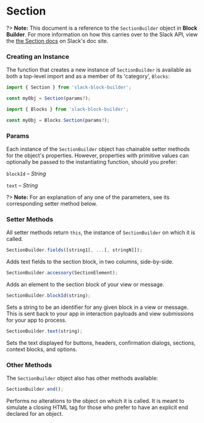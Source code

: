 # Section

?> **Note:** This document is a reference to the `SectionBuilder` object in **Block Builder**. For more information on how this carries over to the Slack API, view the [the Section docs](https:&#x2F;&#x2F;api.slack.com&#x2F;reference&#x2F;block-kit&#x2F;blocks#section) on Slack's doc site.

### Creating an Instance 

The function that creates a new instance of `SectionBuilder` is available as both a top-level import and as a member of its 'category', `Blocks`:

```javascript
import { Section } from 'slack-block-builder';

const myObj = Section(params?);

```

```javascript
import { Blocks } from 'slack-block-builder';

const myObj = Blocks.Section(params?);
```

### Params

Each instance of the `SectionBuilder` object has chainable setter methods for the object's properties. However, properties with primitive values can optionally be passed to the instantiating function, should you prefer:

`blockId` – *String*

`text` – *String*


?> **Note:** For an explanation of any one of the parameters, see its corresponding setter method below.

### Setter Methods

All setter methods return `this`, the instance of `SectionBuilder` on which it is called.

```javascript
SectionBuilder.fields([string1[, ...[, stringN]]);
```

Adds text fields to the section block, in two columns, side-by-side. 
```javascript
SectionBuilder.accessory(SectionElement);
```

Adds an element to the section block of your view or message. 
```javascript
SectionBuilder.blockId(string);
```

Sets a string to be an identifier for any given block in a view or message. This is sent back to your app in interaction payloads and view submissions for your app to process. 
```javascript
SectionBuilder.text(string);
```

Sets the text displayed for buttons, headers, confirmation dialogs, sections, context blocks, and options. 

### Other Methods

The `SectionBuilder` object also has other methods available:

```javascript
SectionBuilder.end();
```

Performs no alterations to the object on which it is called. It is meant to simulate a closing HTML tag for those who prefer to have an explicit end declared for an object. 
